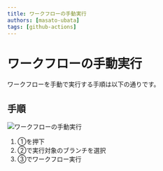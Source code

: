 ```yaml
---
title: ワークフローの手動実行
authors: [masato-ubata]
tags: [github-actions]
---
```


# ワークフローの手動実行

ワークフローを手動で実行する手順は以下の通りです。

## 手順

![ワークフローの手動実行](@site/static/img/manually-run-the-workflow.png)

1. ①を押下
2. ②で実行対象のブランチを選択
3. ③でワークフロー実行
